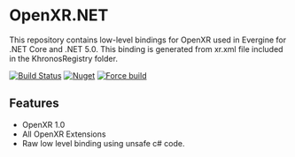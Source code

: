 # OpenXR.NET

This repository contains low-level bindings for OpenXR used in Evergine for .NET Core and .NET 5.0.
This binding is generated from xr.xml file included in the KhronosRegistry folder.

[![Build Status](https://waveengineteam.visualstudio.com/Evergine/_apis/build/status/Bindings/OpenXR.NET%20CI?branchName=main)](https://waveengineteam.visualstudio.com/Evergine/_build/latest?definitionId=121&branchName=main)
[![Nuget](https://img.shields.io/nuget/v/Evergine.Bindings.OpenXR?logo=nuget)](https://www.nuget.org/packages/Evergine.Bindings.OpenXR)
[![Force build](https://github.com/EvergineTeam/OpenXR.NET/actions/workflows/force_build.yml/badge.svg)](https://github.com/EvergineTeam/OpenXR.NET/actions/workflows/force_build.yml)

## Features

- OpenXR 1.0
- All OpenXR Extensions
- Raw low level binding using unsafe c# code.
